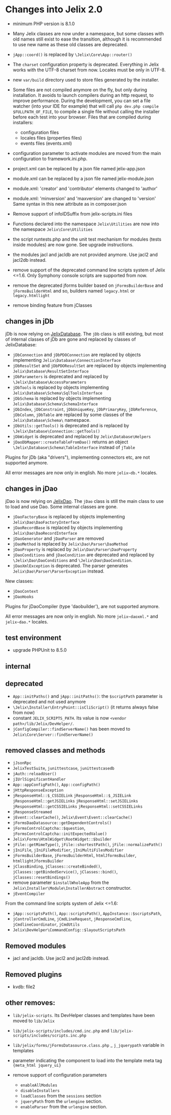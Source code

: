 # Changes into Jelix 2.0

- minimum PHP version is 8.1.0

- Many Jelix classes are now under a namespace, but some classes with old names
  still exist to ease the transition, although it is recommended to use new name
  as these old classes are deprecated.

- `jApp::coord()` is replaced by `\Jelix\Core\App::router()`

- The `charset` configuration property is deprecated. Everything in Jelix works
  with the UTF-8 charset from now. Locales must be only in UTF-8.

- new `var/build` directory used to store files generated by the installer.
- Some files are not compiled anymore on the fly, but only during installation.
  It avoids to launch compilers during an http request, to improve performance.
  During the development, you can set a file watcher (into your IDE for example)
  that will call `php dev.php compile $FULLPATH_OF_FILE`, to compile a single
  file without calling the installer before each test into your browser.
  Files that are compiled during installers:
  - configuration files
  - locales files (properties files)
  - events files (events.xml)


- configuration parameter to activate modules are moved from the main 
  configuration to framework.ini.php.

- project.xml can be replaced by a json file named jelix-app.json
- module.xml can be replaced by a json file named jelix-module.json

- module.xml: 'creator' and 'contributor' elements changed to 'author'
- module.xml: 'minversion' and 'maxversion' are changed to 'version'
    Same syntax in this new attribute as in composer.json

- Remove support of infoIDSuffix from jelix-scripts.ini files

- Functions declared into the namespace `Jelix\Utilities` are now into the namespace `Jelix\Core\Utilities`

- the script runtests.php and the unit test mechanism for modules
  (tests inside modules) are now gone. See upgrade instructions.
- the modules jacl and jacldb are not provided anymore. Use jacl2 and jacl2db instead.

- remove support of the deprecated command line scripts system of Jelix <=1.6. Only Symphony console scripts are supported from now.

- remove the deprecated jforms builder based on `jFormsBuilderBase` and `jFormsBuilderHtml`
  and so, builders named `legacy.html` or `legacy.htmllight`
- remove binding feature from jClasses

## changes in jDb

jDb is now relying on [JelixDatabase](https://github.com/jelix/JelixDatabase).
The `jDb` class is still existing, but most of internal classes of jDb
are gone and replaced by classes of JelixDatabase:

- `jDbConnection` and `jDbPDOConnection` are replaced by objects implementing `Jelix\Database\ConnectionInterface`
- `jDbResultSet` and `jDbPDOResultSet` are replaced by objects implementing `Jelix\Database\ResultSetInterface`
- `jDbParameters` is deprecated and replaced by `\Jelix\Database\AccessParameters`
- `jDbTools` is  replaced by objects implementing `Jelix\Database\Schema\SqlToolsInterface`
- `jDbSchema` is replaced by objects implementing `Jelix\Database\Schema\SchemaInterface`
- `jDbIndex`, `jDbConstraint`, `jDbUniqueKey`, `jDbPrimaryKey`, `jDbReference`,
  `jDbColumn`, `jDbTable` are replaced by some classes of the `Jelix\Database\Schema\` namespace.
- `jDbUtils::getTools()` is deprecated and is replaced by `\Jelix\Database\Connection::getTools()` 
- `jDbWidget` is deprecated and replaced by `Jelix\Database\Helpers`
- `jDaoDbMapper::createTableFromDao()` returns an object `\Jelix\Database\Schema\TableInterface` instead of `jTable`

Plugins for jDb (aka "drivers"), implementing connectors etc, are not supported
anymore.

All error messages are now only in english. No more `jelix~db.*` locales.

## changes in jDao

jDao is now relying on [JelixDao](https://github.com/jelix/JelixDao).
The `jDao` class is still the main class to use to load and use Dao.
Some internal classes are gone.

- `jDaoFactoryBase` is replaced by objects implementing `Jelix\Dao\DaoFactoryInterface`
- `jDaoRecordBase` is replaced by objects implementing `Jelix\Dao\DaoRecordInterface`
- `jDaoGenerator` and `jDaoParser` are removed
- `jDaoMethod` is replaced by `Jelix\Dao\Parser\DaoMethod`
- `jDaoProperty` is replaced by `Jelix\Dao\Parser\DaoProperty`
- `jDaoConditions` and `jDaoCondition` are deprecated and replaced by 
  `\Jelix\Dao\DaoConditions` and `\Jelix\Dao\DaoCondition`.
- `jDaoXmlException` is deprecated. The parser generates `Jelix\Dao\Parser\ParserException` instead.

New classes:

- `jDaoContext`
- `jDaoHooks`


Plugins for jDaoCompiler (type 'daobuilder'), are not supported anymore.

All error messages are now only in english. No more `jelix~daoxml.*` and `jelix~dao.*` locales.

## test environment

- upgrade PHPUnit to 8.5.0


## internal


## deprecated

- `App::initPaths()` and `jApp::initPaths()`: the `$scriptPath` parameter is deprecated and not used anymore
- `\Jelix\Installer\EntryPoint::isCliScript()` (it returns always false from now)
- constant `JELIX_SCRIPTS_PATH`. Its value is now `<vendor path>/lib/Jelix/DevHelper/`.
- `jConfigCompiler::findServerName()` has been moved to `Jelix\Core\Server::findServerName()`


## removed classes and methods

- `jJsonRpc`
- `JelixTestSuite`, `junittestcase`, `junittestcasedb`
- `jAuth::reloadUser()`
- `jIUrlSignificantHandler`
- `App::appConfigPath()`, `App::configPath()`
- `jHttpResponseException`
- `jResponseHtml::$_CSSIELink` `jResponseHtml::$_JSIELink` `jResponseHtml::getJSIELinks` `jResponseHtml::setJSIELinks` `jResponseHtml::getCSSIELinks` `jResponseHtml::setCSSIELinks`
- `jResponseStreamed`
- `jEvent::clearCache()`, `Jelix\Event\Event::clearCache()`
- `jFormsDaoDatasource::getDependentControls()`
- `jFormsControlCaptcha::$question`, `jFormsControlCaptcha::initExpectedValue()`
- `Jelix\Forms\HtmlWidget\RootWidget::$builder`
- `jFile::getMimeType()`, `jFile::shortestPath()`, `jFile::normalizePath()`
- `jIniFile`, `jIniFileModifier`, `jIniMultiFilesModifier`
- `jFormsBuilderBase`, `jFormsBuilderHtml`, `htmlJformsBuilder`, `htmllightJformsBuilder`
- `jClassBinding`, `jClasses::createBinded()`, `jClasses::getBindedService()`, `jClasses::bind()`, `jClasses::resetBindings()`  
- remove parameter `$installWholeApp` from the `Jelix\Installer\Module\InstallerAbstract` constructor.
- `jEventCompiler`

From the command line scripts system of Jelix <=1.6:

- `jApp::scriptsPath()`, `App::scriptsPath()`, `AppInstance::$scriptsPath`, 
- `jControllerCmdLine`, `jCmdLineRequest`, `jResponseCmdline`, `jCmdlineCoordinator`, `jCmdUtils`
- `Jelix\DevHelper\CommandConfig::$layoutScriptsPath`


## Removed modules

- jacl and jacldb. Use jacl2 and jacl2db instead.

## Removed plugins

- kvdb: file2

## other removes:

- `lib/jelix-scripts`. Its DevHelper classes and templates have been moved to `lib/Jelix`
- `lib/jelix-scripts/includes/cmd.inc.php` and `lib/jelix-scripts/includes/scripts.inc.php`
- `lib/jelix/forms/jFormsDatasource.class.php`
_ `j_jquerypath` variable in templates
- parameter indicating the component to load into the template meta tag `{meta_html jquery_ui}` 

- remove support of configuration parameters
  - `enableAllModules`
  - `disableInstallers`
  - `loadClasses` from the `sessions` section
  - `jqueryPath` from the `urlengine` section.
  - `enableParser` from the `urlengine` section.